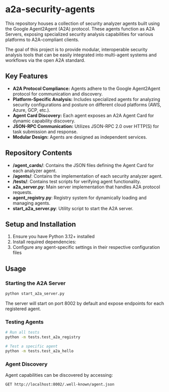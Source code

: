 # a2a-security-agents

This repository houses a collection of security analyzer agents built using the Google Agent2Agent (A2A) protocol. These agents function as A2A Servers, exposing specialized security analysis capabilities for various platforms to A2A-compliant clients.

The goal of this project is to provide modular, interoperable security analysis tools that can be easily integrated into multi-agent systems and workflows via the open A2A standard.

## Key Features

* **A2A Protocol Compliance:** Agents adhere to the Google Agent2Agent protocol for communication and discovery.
* **Platform-Specific Analysis:** Includes specialized agents for analyzing security configurations and posture on different cloud platforms (AWS, Azure, GCP, etc.).
* **Agent Card Discovery:** Each agent exposes an A2A Agent Card for dynamic capability discovery.
* **JSON-RPC Communication:** Utilizes JSON-RPC 2.0 over HTTP(S) for task submission and response.
* **Modular Design:** Agents are designed as independent services.


## Repository Contents

* **/agent_cards/**: Contains the JSON files defining the Agent Card for each analyzer agent.
* **/agents/**: Contains the implementation of each security analyzer agent.
* **/tests/**: Contains test scripts for verifying agent functionality.
* **a2a_server.py**: Main server implementation that handles A2A protocol requests.
* **agent_registry.py**: Registry system for dynamically loading and managing agents.
* **start_a2a_server.py**: Utility script to start the A2A server.

## Setup and Installation

1. Ensure you have Python 3.12+ installed
2. Install required dependencies:
3. Configure any agent-specific settings in their respective configuration files

## Usage

### Starting the A2A Server

```bash
python start_a2a_server.py
```

The server will start on port 8002 by default and expose endpoints for each registered agent.

### Testing Agents

```bash
# Run all tests
python -m tests.test_a2a_registry

# Test a specific agent
python -m tests.test_a2a_hello
```

### Agent Discovery

Agent capabilities can be discovered by accessing:
```
GET http://localhost:8002/.well-known/agent.json
```
